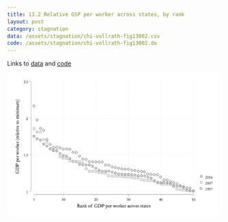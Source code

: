 ```yaml
---
title: 13.2 Relative GSP per worker across states, by rank
layout: post
category: stagnation
data: /assets/stagnation/chi-vollrath-fig13002.csv
code: /assets/stagnation/chi-vollrath-fig13002.do
---
```


Links to [data](/assets/stagnation/chi-vollrath-fig13002.csv) and [code](/assets/stagnation/chi-vollrath-fig13002.do) 

![13.2 Relative GSP per worker across states, by rank](/assets/stagnation/chi-vollrath-fig13002.png)
